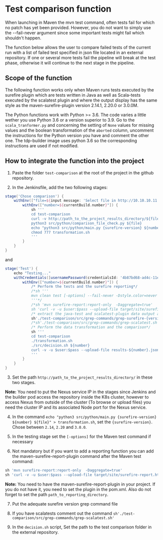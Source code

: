 # Test comparison function

When launching in Maven the mvn test command, often tests fail for which no patch has yet been provided. However, you do not want to simply use the --fail-never argument since some important tests might fail which shouldn't happen.

The function below allows the user to compare failed tests of the current run with a list of failed test specified in json file located in an external repository. If one or several more tests fail the pipeline will break at the test phase, otherwise it will continue to the next stage in the pipeline.

## Scope of the function

The following function works only when Maven runs tests executed by the surefire plugin which are tests written in Java as well as Scala-tests executed by the scalatest plugin and where the output display has the same style as the maven-surefire-plugin version 2.14.1, 2.20.0 or 3.0.0M.

The Python functions work with Python >= 3.6. The code varies a little wether you use Python 3.6 or a version superior to 3.9. Go to the `scala_tranformer.py` and concerning the setting of `None` values for missing values and the boolean transformation of the `aborted` column, uncomment the instructions for the Python version you have and comment the other one. The tdp-builder image uses python 3.6 so the corresponding instructions are used if not modified.

## How to integrate the function into the project

1. Paste the folder `test-comparison` at the root of the project in the github repository.

2. In the Jenkinsfile, add the two following stages:

```groovy
stage('Chose comparison') {
    withEnv(["file=${input message: 'Select file in http://10.10.10.11:30000/path_to_the_project_results_directory/', parameters: [string('number of results file')]}"]) {
        withEnv(["number=${currentBuild.number}"]) {
            sh '''
            cd test-comparison
            curl -v http://path_to_the_project_results_directory/${file} > ${file}
            python3 src/python/comparison_file_check.py ${file}
            echo "python3 src/python/main.py {surefire-version} ${number} ${file}" > transformation.sh
            chmod 777 transformation.sh
            '''
        }
    }
}
```

and

```groovy
stage('Test') {
    echo "Testing..."
    withCredentials([usernamePassword(credentialsId: '4b87bd68-ad4c-11ed-afa1-0242ac120002', passwordVariable: 'pass', usernameVariable: 'user')]) {
        withEnv(["number=${currentBuild.number}"]) {
            /* Perform the tests and the surefire reporting*/
            /*sh '''
            mvn clean test [-options] --fail-never -Dstyle.color=never | tee output.txt
            '''*/
            /*sh 'mvn surefire-report:report-only  -Daggregate=true'
            sh 'curl -v -u $user:$pass --upload-file target/site/surefire-report.html http://path_to_reporting_directory/surefire-report-${number}.html'
            /* extract the java-test and scalatest-plugin data output and remove all color signs */
            sh'./test-comparison/src/grep-commands/grep-surefire-{version}.sh'
            /*sh'./test-comparison/src/grep-commands/grep-scalatest.sh'*/
            /* Perform the data transformation and the comparison*/
            sh '''
            cd test-comparison
            ./transformation.sh
            ./src/decision.sh ${number}
            curl -v -u $user:$pass --upload-file results-${number}.json http://path_to_the_project_results_directory/results-${number}.json
            '''
        }
    }
}
```

3. Set the path `http://path_to_the_project_results_directory/` in these two stages.

**Note:** You need to put the Nexus service IP in the stages since Jenkins and the builder pod access the repository inside the K8s cluster, however to access Nexus from outside of the cluster (To browse or upload files) you need the cluster IP and its associated Node port for the Nexus service.

4. In the command `echo "python3 src/python/main.py {surefire-version} ${number} ${file}" > transformation.sh`, set the `{surefire-version}`. Chose between `2.14`, `2.20` and `3.0.0`.

5. In the testing stage set the `[-options]` for the Maven test command if necessary

6. Not mandatory but if you want to add a reporting function you can add the maven-surefire-report-plugin command after the Maven test command:

```groovy
sh 'mvn surefire-report:report-only  -Daggregate=true'
sh 'curl -v -u $user:$pass --upload-file target/site/surefire-report.html http://path_to_reporting_directory/surefire-report-${number}.html'
```
**Note:** You need to have the maven-surefire-report-plugin in your project. If you do not have it, you need to set the plugin in the pom.xml. Also do not forget to set the path `path_to_reporting_directory`.

7. Put the adequate surefire version grep command file

8. If you have scalatests comment out the command `sh'./test-comparison/src/grep-commands/grep-scalatest.sh'`

9. In the `decision.sh` script, Set the path to the test comparison folder in the external repository.